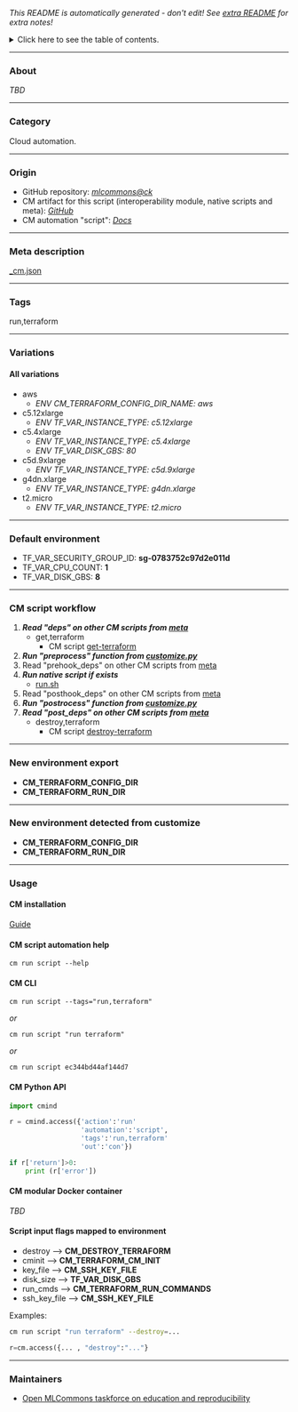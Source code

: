 *This README is automatically generated - don't edit! See [extra README](README-extra.md) for extra notes!*

<details>
<summary>Click here to see the table of contents.</summary>

* [About](#about)
* [Category](#category)
* [Origin](#origin)
* [Meta description](#meta-description)
* [Tags](#tags)
* [Variations](#variations)
  * [ All variations](#all-variations)
* [Default environment](#default-environment)
* [CM script workflow](#cm-script-workflow)
* [New environment export](#new-environment-export)
* [New environment detected from customize](#new-environment-detected-from-customize)
* [Usage](#usage)
  * [ CM installation](#cm-installation)
  * [ CM script automation help](#cm-script-automation-help)
  * [ CM CLI](#cm-cli)
  * [ CM Python API](#cm-python-api)
  * [ CM modular Docker container](#cm-modular-docker-container)
  * [ Script input flags mapped to environment](#script-input-flags-mapped-to-environment)
* [Maintainers](#maintainers)

</details>

___
### About

*TBD*
___
### Category

Cloud automation.
___
### Origin

* GitHub repository: *[mlcommons@ck](https://github.com/mlcommons/ck/tree/master/cm-mlops)*
* CM artifact for this script (interoperability module, native scripts and meta): *[GitHub](https://github.com/mlcommons/ck/tree/master/cm-mlops/script/run-terraform)*
* CM automation "script": *[Docs](https://github.com/octoml/ck/blob/master/docs/list_of_automations.md#script)*

___
### Meta description
[_cm.json](_cm.json)

___
### Tags
run,terraform

___
### Variations
#### All variations
* aws
  - *ENV CM_TERRAFORM_CONFIG_DIR_NAME: aws*
* c5.12xlarge
  - *ENV TF_VAR_INSTANCE_TYPE: c5.12xlarge*
* c5.4xlarge
  - *ENV TF_VAR_INSTANCE_TYPE: c5.4xlarge*
  - *ENV TF_VAR_DISK_GBS: 80*
* c5d.9xlarge
  - *ENV TF_VAR_INSTANCE_TYPE: c5d.9xlarge*
* g4dn.xlarge
  - *ENV TF_VAR_INSTANCE_TYPE: g4dn.xlarge*
* t2.micro
  - *ENV TF_VAR_INSTANCE_TYPE: t2.micro*
___
### Default environment

* TF_VAR_SECURITY_GROUP_ID: **sg-0783752c97d2e011d**
* TF_VAR_CPU_COUNT: **1**
* TF_VAR_DISK_GBS: **8**
___
### CM script workflow

  1. ***Read "deps" on other CM scripts from [meta](https://github.com/mlcommons/ck/tree/master/cm-mlops/script/run-terraform/_cm.json)***
     * get,terraform
       - CM script [get-terraform](https://github.com/mlcommons/ck/tree/master/cm-mlops/script/get-terraform)
  1. ***Run "preprocess" function from [customize.py](https://github.com/mlcommons/ck/tree/master/cm-mlops/script/run-terraform/customize.py)***
  1. Read "prehook_deps" on other CM scripts from [meta](https://github.com/mlcommons/ck/tree/master/cm-mlops/script/run-terraform/_cm.json)
  1. ***Run native script if exists***
     * [run.sh](https://github.com/mlcommons/ck/tree/master/cm-mlops/script/run-terraform/run.sh)
  1. Read "posthook_deps" on other CM scripts from [meta](https://github.com/mlcommons/ck/tree/master/cm-mlops/script/run-terraform/_cm.json)
  1. ***Run "postrocess" function from [customize.py](https://github.com/mlcommons/ck/tree/master/cm-mlops/script/run-terraform/customize.py)***
  1. ***Read "post_deps" on other CM scripts from [meta](https://github.com/mlcommons/ck/tree/master/cm-mlops/script/run-terraform/_cm.json)***
     * destroy,terraform
       - CM script [destroy-terraform](https://github.com/mlcommons/ck/tree/master/cm-mlops/script/destroy-terraform)
___
### New environment export

* **CM_TERRAFORM_CONFIG_DIR**
* **CM_TERRAFORM_RUN_DIR**
___
### New environment detected from customize

* **CM_TERRAFORM_CONFIG_DIR**
* **CM_TERRAFORM_RUN_DIR**
___
### Usage

#### CM installation
[Guide](https://github.com/mlcommons/ck/blob/master/docs/installation.md)

#### CM script automation help
```cm run script --help```

#### CM CLI
`cm run script --tags="run,terraform"`

*or*

`cm run script "run terraform"`

*or*

`cm run script ec344bd44af144d7`

#### CM Python API

```python
import cmind

r = cmind.access({'action':'run'
                  'automation':'script',
                  'tags':'run,terraform'
                  'out':'con'})

if r['return']>0:
    print (r['error'])
```

#### CM modular Docker container
*TBD*

#### Script input flags mapped to environment

* destroy --> **CM_DESTROY_TERRAFORM**
* cminit --> **CM_TERRAFORM_CM_INIT**
* key_file --> **CM_SSH_KEY_FILE**
* disk_size --> **TF_VAR_DISK_GBS**
* run_cmds --> **CM_TERRAFORM_RUN_COMMANDS**
* ssh_key_file --> **CM_SSH_KEY_FILE**

Examples:

```bash
cm run script "run terraform" --destroy=...
```
```python
r=cm.access({... , "destroy":"..."}
```
___
### Maintainers

* [Open MLCommons taskforce on education and reproducibility](https://github.com/mlcommons/ck/blob/master/docs/mlperf-education-workgroup.md)